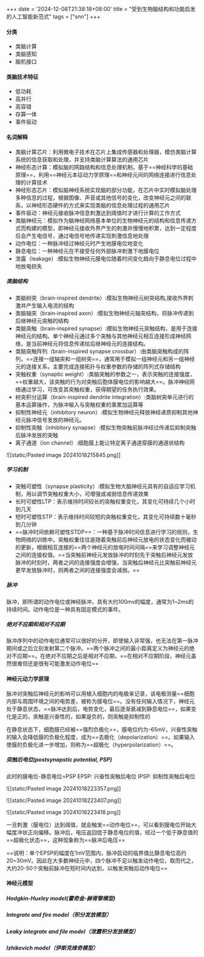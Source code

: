 +++
date = '2024-12-08T21:38:18+08:00'
title = "受到生物脑结构和功能启发的人工智能新范式"
tags = ["snn"]
+++

#### 分类

- 类脑计算
- 类脑感知
- 脑机接口
#### 类脑技术特征

- 低功耗
- 高并行
- 高容错
- 存算一体
- 事件驱动

#### 名词解释

- 类脑计算芯片：利用微电子技术在芯片上集成传感器和处理器，模仿类脑计算系统的信息获取和处理，并支持类脑计算算法的通用芯片
- 神经形态计算：模拟脑的网路结构和信息处理机制，基于==神经科学的基础原理==，利用==神经元本征动力学原理==和神经元间的网络连接进行信息处理的计算技术
- 神经形态芯片：模拟脑神经系统实现脑的部分功能，在芯片中实时模拟脑处理多种信息的过程，根据图像、声音或其他信号的变化，改变神经元之间的联系，以神经形态硬件的方式来实现类脑的信息处理过程的通用芯片
- 事件驱动：神经元接收脉冲信息刺激达到阈值时才进行计算的工作方式
- 类脑神经元：模拟作为脑神经网络基本单位的生物神经元的结构和信息传递方式而构建的模型，即神经元接收外界产生的刺激并慢慢地积累，达到一定程度后会产生电信号，通过电信号地传递实现刺激信息地处理
- 动作电位：一种脉冲经过神经元时产生地膜电位地变化
- 静息电位：一种神经元在不接受任何外部脉冲刺激下地膜电位
- 泄露（leakage）:模拟生物神经元膜电位随着时间变化趋向于静息电位过程中地放电损失
##### 类脑结构

- 类脑树突（brain-inspired dendrite）:模拟生物神经元树突结构,接收外界刺激并产生输入电流的结构
- 类脑轴突（brain-inspired axon）:模拟生物神经元轴突结构，将脉冲传递到后继神经元突触的结构
- 类脑突触（brain-inspired synapse）:模拟生物神经元突触结构，是用于连接神经元的结构。单个神经元通过多个突触与其他神经元相互连接形成神经网络，是当前神经元将信息传递给后继神经元的连接结构。
- 类脑突触阵列（brain-inspired synapse crossbar）:由类脑突触构成的阵列，==连接一组轴突和一组树突==，通常用于模拟一组神经元和另一组神经元的连接关系，主要完成连接拓扑与权重参数的存储的阵列式存储结构
- 突触权重（synaptic weight）:类脑突触的参数之一，表示突触的连接强度，==权重越大，该突触的行为对突触后胞体膜电位的影响越大==。脉冲神经网络通过学习，可改变其突触权重，获得期望的任务执行效果。
- 树突积分运算（brain-inspired dendrite integration）:类脑树突单元进行的基本运算操作，为脉冲输入与突触权重的乘累加运算等
- 抑制性神经元（inhibitory neuron）:模拟生物神经元释放神经递质抑制其他神经元脉冲信号发放的神经元。
- 抑制性突触（inhibitory synapse）:模拟生物突触前脉冲经过传递后抑制突触后脉冲发放的突触
- 离子通道（ion channel）:细胞膜上能让特定离子通道穿膜的通道状结构

![[static/Pasted image 20241018215845.png]]
##### 学习机制

- 突触可塑性（synapse plasticity）:模拟生物大脑神经元具有的自适应学习机制，用以调节突触权重大小，可增强或减弱信息传递效果
- 长时可塑性LTP：表示维持时间较长的突触权重变化，其变化可持续几个小时到几天
- 短时可塑性STP：表示维持时间较短的突触权重变化，其变化可持续数十毫秒到几分钟
- ==脉冲时间依赖可塑性STDP==：一种基于脉冲时间信息进行学习的规则，生物网络的训练中。突触权重往往是随着突触前后神经元放电的状态变化而被动的更新，根据相互连接的==两个神经元的放电时间间隔==来学习调整神经元之间的连接权值。==当突触前神经元发放脉冲的时刻先于突触后神经元发放脉冲的时刻时，两者之间的连接强度会增强，当突触后神经元比突触前神经元更早发放脉冲时，则两者之间的连接强度会减弱。==

##### 脉冲

脉冲，即所谓的动作电位或神经脉冲，具有大约100mv的幅度，通常为1~2ms的持续时间。动作电位是一种具有固定模式的事件。

##### 绝对不应期和相对不应期

脉冲序列中的动作电位通常可以很好的分开，即使输入非常强，也无法在第一脉冲期间或之后立刻发射第二个脉冲。==两个脉冲之间的最小距离定义为神经元的绝对不应期==。在绝对不应期之后是相对不应期，==在相对不应期阶段，神经元虽然很难但还是很有可能激发动作电位==

#### 神经元动力学原理

脉冲对突触后神经元的影响可以用植入细胞内的电极来记录，该电极测量==细胞内部与周围环境之间的电势差，被称为膜电位==。没有任何输入情况下，神经元处于静息状态，==脉冲达到后，电势变化，最后逐渐衰减到静息电位==，如果变化是正的，突触是兴奋性的，如果是负的，则突触是抑制性的

在静息状态下，细胞膜已经被==强烈负极化==，膜电位约为-65mV，兴奋性突触的输入会降低膜的负极化程度，成为==去极化（depolarization）==。如果输入使膜的负极化进一步增加，则称为==超极化（hyperpolarization）==。

##### 突触后电位(postsynapstic potential, PSP) 

此时的膜电位-静息电位=PSP
EPSP: 兴奋性突触后电位
IPSP: 抑制性突触后电位

![[static/Pasted image 20241018223357.png]]

![[static/Pasted image 20241018223407.png]]

![[static/Pasted image 20241018223418.png]]

一旦刺激（膜电位）达到阈值，就会触发==动作电位==，可以看到膜电位开始大幅度冲状正向偏移。脉冲后，电压返回低于静息电位的值，经过一个低于静息值的==超极化状态==，这种现象称为==脉冲后电压==

==说明：单个EPSP的幅度在1mV范围内，脉冲启动的临界值比静息电位高约20~30mV。因此在大多数神经元中，四个脉冲不足以触发动作电位，取而代之，大约20-50个突触前脉冲在短时间内达到，以触发突触后动作电位==


#### 神经元模型

##### Hodgkin-Huxley model(霍奇金-赫胥黎模型)


##### Integrate and fire model（积分发放模型）


##### Leaky integrate and file model（泄露积分发放模型）


##### Izhikevich model（伊斯克维奇模型）

